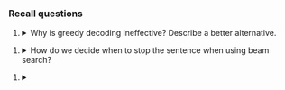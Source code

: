 ### Recall questions 

1. <details markdown=1><summary markdown="span"> Why is greedy decoding ineffective? Describe a better alternative. </summary>
    
    \
    Note that with beam search, we keep track of $k$ different probability distributions at the same time.
   
</details>

1. <details markdown=1><summary markdown="span"> How do we decide when to stop the sentence when using beam search?  </summary>
    
    \

   
</details>

1. <details markdown=1><summary markdown="span">  </summary>
    
    \

   
</details>